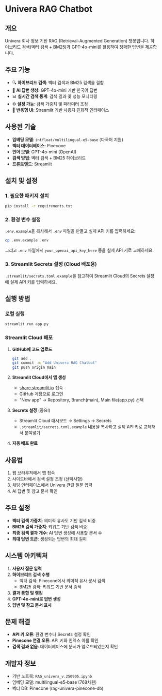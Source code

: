 # Univera RAG Chatbot

## 개요
Univera 회사 정보 기반 RAG (Retrieval-Augmented Generation) 챗봇입니다. 하이브리드 검색(벡터 검색 + BM25)과 GPT-4o-mini를 활용하여 정확한 답변을 제공합니다.

## 주요 기능
- 🔍 **하이브리드 검색**: 벡터 검색과 BM25 검색을 결합
- 🤖 **AI 답변 생성**: GPT-4o-mini 기반 한국어 답변
- 📊 **실시간 검색 통계**: 검색 결과 및 성능 모니터링
- ⚙️ **설정 가능**: 검색 가중치 및 파라미터 조정
- 📱 **반응형 UI**: Streamlit 기반 사용자 친화적 인터페이스

## 사용된 기술
- **임베딩 모델**: `intfloat/multilingual-e5-base` (다국어 지원)
- **벡터 데이터베이스**: Pinecone
- **언어 모델**: GPT-4o-mini (OpenAI)
- **검색 방법**: 벡터 검색 + BM25 하이브리드
- **프론트엔드**: Streamlit

## 설치 및 설정

### 1. 필요한 패키지 설치
```bash
pip install -r requirements.txt
```

### 2. 환경 변수 설정
`.env.example`을 복사해서 `.env` 파일을 만들고 실제 API 키를 입력하세요:
```bash
cp .env.example .env
```
그리고 `.env` 파일에서 `your_openai_api_key_here` 등을 실제 API 키로 교체하세요.

### 3. Streamlit Secrets 설정 (Cloud 배포용)
`.streamlit/secrets.toml.example`을 참고하여 Streamlit Cloud의 Secrets 설정에 실제 API 키를 입력하세요.

## 실행 방법

### 로컬 실행
```bash
streamlit run app.py
```

### Streamlit Cloud 배포
1. **GitHub에 코드 업로드**
   ```bash
   git add .
   git commit -m "Add Univera RAG Chatbot"
   git push origin main
   ```

2. **Streamlit Cloud에서 앱 생성**
   - [share.streamlit.io](https://share.streamlit.io) 접속
   - GitHub 계정으로 로그인
   - "New app" → Repository, Branch(main), Main file(app.py) 선택

3. **Secrets 설정** (중요!)
   - Streamlit Cloud 대시보드 → Settings → Secrets
   - `.streamlit/secrets.toml.example` 내용을 복사하고 실제 API 키로 교체해서 붙여넣기

4. **자동 배포 완료**

## 사용법
1. 웹 브라우저에서 앱 접속
2. 사이드바에서 검색 설정 조정 (선택사항)
3. 채팅 인터페이스에서 Univera 관련 질문 입력
4. AI 답변 및 참고 문서 확인

## 주요 설정
- **벡터 검색 가중치**: 의미적 유사도 기반 검색 비중
- **BM25 검색 가중치**: 키워드 기반 검색 비중  
- **최종 검색 결과 개수**: AI 답변 생성에 사용할 문서 수
- **최대 답변 토큰**: 생성되는 답변의 최대 길이

## 시스템 아키텍처
1. **사용자 질문 입력**
2. **하이브리드 검색 수행**
   - 벡터 검색: Pinecone에서 의미적 유사 문서 검색
   - BM25 검색: 키워드 기반 문서 검색
3. **결과 통합 및 랭킹**
4. **GPT-4o-mini로 답변 생성**
5. **답변 및 참고 문서 표시**

## 문제 해결
- **API 키 오류**: 환경 변수나 Secrets 설정 확인
- **Pinecone 연결 오류**: API 키와 인덱스 이름 확인
- **검색 결과 없음**: 데이터베이스에 문서가 업로드되었는지 확인

## 개발자 정보
- 기반 노트북: `RAG_univera_v.250905.ipynb`
- 임베딩 모델: multilingual-e5-base (768차원)
- 벡터 DB: Pinecone (rag-univera-pinecone-db)